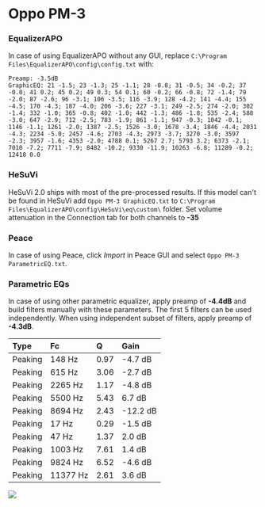 # Oppo PM-3

### EqualizerAPO
In case of using EqualizerAPO without any GUI, replace `C:\Program Files\EqualizerAPO\config\config.txt`
with:
```
Preamp: -3.5dB
GraphicEQ: 21 -1.5; 23 -1.3; 25 -1.1; 28 -0.8; 31 -0.5; 34 -0.2; 37 -0.0; 41 0.2; 45 0.2; 49 0.3; 54 0.1; 60 -0.2; 66 -0.8; 72 -1.4; 79 -2.0; 87 -2.6; 96 -3.1; 106 -3.5; 116 -3.9; 128 -4.2; 141 -4.4; 155 -4.5; 170 -4.3; 187 -4.0; 206 -3.6; 227 -3.1; 249 -2.5; 274 -2.0; 302 -1.4; 332 -1.0; 365 -0.8; 402 -1.0; 442 -1.3; 486 -1.8; 535 -2.4; 588 -3.0; 647 -2.9; 712 -2.5; 783 -1.9; 861 -1.1; 947 -0.3; 1042 -0.1; 1146 -1.1; 1261 -2.0; 1387 -2.5; 1526 -3.0; 1678 -3.4; 1846 -4.4; 2031 -4.3; 2234 -5.0; 2457 -4.6; 2703 -4.3; 2973 -3.7; 3270 -3.0; 3597 -2.3; 3957 -1.6; 4353 -2.0; 4788 0.1; 5267 2.7; 5793 3.2; 6373 -2.1; 7010 -7.2; 7711 -7.9; 8482 -10.2; 9330 -11.9; 10263 -6.8; 11289 -0.2; 12418 0.0
```

### HeSuVi
HeSuVi 2.0 ships with most of the pre-processed results. If this model can't be found in HeSuVi add
`Oppo PM-3 GraphicEQ.txt` to `C:\Program Files\EqualizerAPO\config\HeSuVi\eq\custom\` folder.
Set volume attenuation in the Connection tab for both channels to **-35**

### Peace
In case of using Peace, click *Import* in Peace GUI and select `Oppo PM-3 ParametricEQ.txt`.

### Parametric EQs
In case of using other parametric equalizer, apply preamp of **-4.4dB** and build filters manually
with these parameters. The first 5 filters can be used independently.
When using independent subset of filters, apply preamp of **-4.3dB**.

| Type    | Fc       |    Q | Gain     |
|:--------|:---------|:-----|:---------|
| Peaking | 148 Hz   | 0.97 | -4.7 dB  |
| Peaking | 615 Hz   | 3.06 | -2.7 dB  |
| Peaking | 2265 Hz  | 1.17 | -4.8 dB  |
| Peaking | 5500 Hz  | 5.43 | 6.7 dB   |
| Peaking | 8694 Hz  | 2.43 | -12.2 dB |
| Peaking | 17 Hz    | 0.29 | -1.5 dB  |
| Peaking | 47 Hz    | 1.37 | 2.0 dB   |
| Peaking | 1003 Hz  | 7.61 | 1.4 dB   |
| Peaking | 9824 Hz  | 6.52 | -4.6 dB  |
| Peaking | 11377 Hz | 2.61 | 3.6 dB   |

![](https://raw.githubusercontent.com/jaakkopasanen/AutoEq/master/results/rtings/rtings/Oppo%20PM-3/Oppo%20PM-3.png)